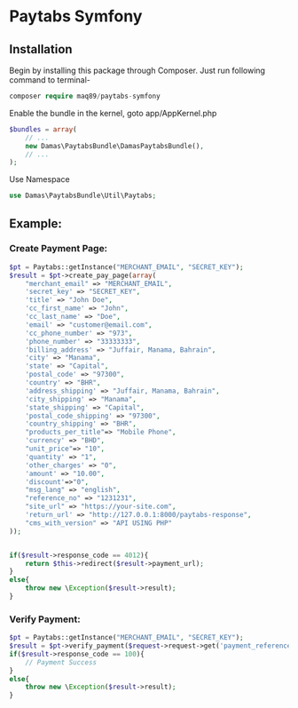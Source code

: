 # Paytabs Symfony

## Installation
Begin by installing this package through Composer. Just run following command to terminal-

```php
composer require maq89/paytabs-symfony
```

Enable the bundle in the kernel, goto app/AppKernel.php
```php
$bundles = array(
	// ...
	new Damas\PaytabsBundle\DamasPaytabsBundle(),
	// ...
);
```

Use Namespace
```php
use Damas\PaytabsBundle\Util\Paytabs;
```

## Example:
### Create Payment Page:
```php
$pt = Paytabs::getInstance("MERCHANT_EMAIL", "SECRET_KEY");
$result = $pt->create_pay_page(array(
	"merchant_email" => "MERCHANT_EMAIL",
	'secret_key' => "SECRET_KEY",
	'title' => "John Doe",
	'cc_first_name' => "John",
	'cc_last_name' => "Doe",
	'email' => "customer@email.com",
	'cc_phone_number' => "973",
	'phone_number' => "33333333",
	'billing_address' => "Juffair, Manama, Bahrain",
	'city' => "Manama",
	'state' => "Capital",
	'postal_code' => "97300",
	'country' => "BHR",
	'address_shipping' => "Juffair, Manama, Bahrain",
	'city_shipping' => "Manama",
	'state_shipping' => "Capital",
	'postal_code_shipping' => "97300",
	'country_shipping' => "BHR",
	"products_per_title"=> "Mobile Phone",
	'currency' => "BHD",
	"unit_price"=> "10",
	'quantity' => "1",
	'other_charges' => "0",
	'amount' => "10.00",
	'discount'=>"0",
	"msg_lang" => "english",
	"reference_no" => "1231231",
	"site_url" => "https://your-site.com",
	'return_url' => "http://127.0.0.1:8000/paytabs-response",
	"cms_with_version" => "API USING PHP"
));


if($result->response_code == 4012){
	return $this->redirect($result->payment_url);
}
else{
	throw new \Exception($result->result);	
}
```
### Verify Payment:
```php
$pt = Paytabs::getInstance("MERCHANT_EMAIL", "SECRET_KEY");
$result = $pt->verify_payment($request->request->get('payment_reference'));
if($result->response_code == 100){
	// Payment Success
}
else{
	throw new \Exception($result->result);	
}

```
